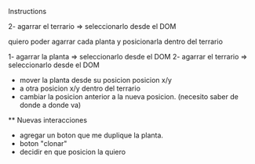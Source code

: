 Instructions

2- agarrar el terrario => seleccionarlo desde el DOM

quiero poder agarrar cada planta y posicionarla dentro del terrario

1- agarrar la planta => seleccionarlo desde el DOM
2- agarrar el terrario => seleccionarlo desde el DOM

- mover la planta desde su posicion posicion x/y
- a otra posicion x/y dentro del terrario
- cambiar la posicion anterior a la nueva posicion.
  (necesito saber de donde a donde va)

\*\* Nuevas interacciones

- agregar un boton que me duplique la planta.
- boton "clonar"
- decidir en que posicion la quiero

